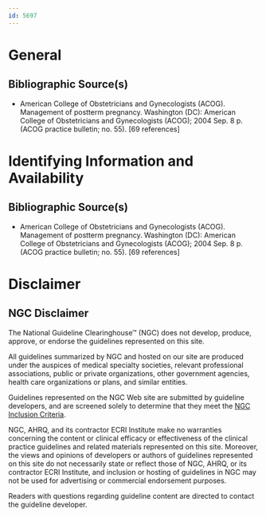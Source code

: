 ```yaml
---
id: 5697
---
```


# General

## Bibliographic Source(s)

- American College of Obstetricians and Gynecologists (ACOG). Management of postterm pregnancy. Washington (DC): American College of Obstetricians and Gynecologists (ACOG); 2004 Sep. 8 p. (ACOG practice bulletin; no. 55). [69 references]

# Identifying Information and Availability

## Bibliographic Source(s)

- American College of Obstetricians and Gynecologists (ACOG). Management of postterm pregnancy. Washington (DC): American College of Obstetricians and Gynecologists (ACOG); 2004 Sep. 8 p. (ACOG practice bulletin; no. 55). [69 references]

# Disclaimer

## NGC Disclaimer

The National Guideline Clearinghouse™ (NGC) does not develop, produce, approve, or endorse the guidelines represented on this site.

All guidelines summarized by NGC and hosted on our site are produced under the auspices of medical specialty societies, relevant professional associations, public or private organizations, other government agencies, health care organizations or plans, and similar entities.

Guidelines represented on the NGC Web site are submitted by guideline developers, and are screened solely to determine that they meet the [NGC Inclusion Criteria](/help-and-about/summaries/inclusion-criteria).

NGC, AHRQ, and its contractor ECRI Institute make no warranties concerning the content or clinical efficacy or effectiveness of the clinical practice guidelines and related materials represented on this site. Moreover, the views and opinions of developers or authors of guidelines represented on this site do not necessarily state or reflect those of NGC, AHRQ, or its contractor ECRI Institute, and inclusion or hosting of guidelines in NGC may not be used for advertising or commercial endorsement purposes.

Readers with questions regarding guideline content are directed to contact the guideline developer.

